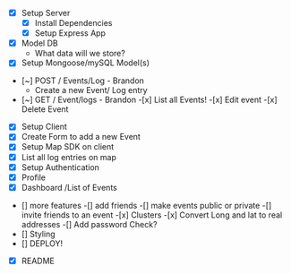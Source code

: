 - [x] Setup Server
  - [x] Install Dependencies
  - [x] Setup Express App
- [x] Model DB
  - What data will we store?
- [x] Setup Mongoose/mySQL Model(s)
- [~] POST / Events/Log - Brandon
  - Create a new Event/ Log entry
- [~] GET / Event/logs - Brandon -[x] List all Events! -[x] Edit event -[x] Delete Event
- [x] Setup Client
- [x] Create Form to add a new Event
- [x] Setup Map SDK on client
- [x] List all log entries on map
- [x] Setup Authentication
- [x] Profile
- [x] Dashboard /List of Events
- [] more features
  -[] add friends
  -[] make events public or private
  -[] invite friends to an event -[x] Clusters -[x] Convert Long and lat to real addresses
  -[] Add password Check?
- [] Styling
- [] DEPLOY!
- [x] README
